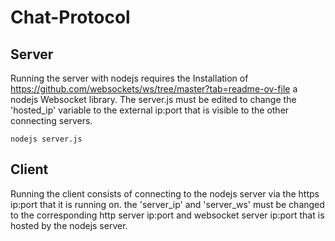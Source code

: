 # Chat-Protocol
## Server
Running the server with nodejs requires the Installation of https://github.com/websockets/ws/tree/master?tab=readme-ov-file a nodejs Websocket library.
The server.js must be edited to change the 'hosted_ip' variable to the external ip:port that is visible to the other connecting servers.
```
nodejs server.js
```
## Client
Running the client consists of connecting to the nodejs server via the https ip:port that it is running on.
the 'server_ip' and 'server_ws' must be changed to the corresponding http server ip:port and websocket server ip:port that is hosted by the nodejs server.

